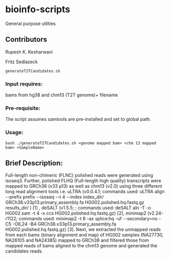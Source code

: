 # bioinfo-scripts
General purpose utlities 

## Contributors

Rupesh K. Kesharwani 

Fritz Sedlazeck

`generateT2TCandidates.sh`

### Input requires: 

bams from hg38 and chm13 (T2T genome)+ filename

### Pre-requisite: 

The script assumes samtools are pre-installed and set to global path.

### Usage:

```bash ./generateT2TCandidates.sh <genome mapped bam> <chm 13 mapped bam> <SampleName>```

## Brief Description:

Full-length non-chimeric (FLNC) polished reads were generated using isoseq3. Further, polished FLHQ (Full-length high quality) transcripts were mapped to GRCh38 (v33 p13) as well as chm13 (v2.0) using three different long read alignment tools i.e. uLTRA (v0.0.4.1; commands used: uLTRA align --prefix prefix --isoseq --t 4 --index index_dir/ GRCh38.v33p13.primary_assembly.fa HG002.polished.hq.fastq.gz results_dir/ ) [1] , deSALT (v1.5.5; ; commands used: deSALT aln -T -o HG002.sam -t 4 -x ccs HG002.polished.hq.fastq.gz) [2], minimap2 (v2.24-r1122; commands used:
minimap2 -t 8 -ax splice:hq -uf --secondary=no -C5 -O6,24 -B4 GRCh38.v33p13.primary_assembly.fa HG002.polished.hq.fastq.gz) [3]. Next, we extracted the unmapped reads from each bams (binary alignment and map) of HG002 samples (NA27730, NA26105 and NA24385) mapped to GRCh38 and filtered those from mapped reads of bams aligned to the chm13 genome and generated the candidates reads.

